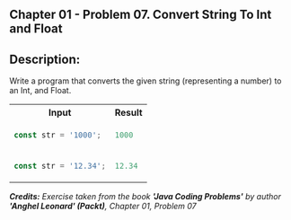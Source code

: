 ## Chapter 01 - Problem 07. Convert String To Int and Float

## Description:

Write a program that converts the given string (representing a number) to an Int, and Float.

<table>
  <tr>
    <th> Input </th> <th> Result </th>
  </tr>
  <tr>
    <td>

```javascript
const str = '1000';
```

  </td>
<td>

```javascript
1000
```

  </td>
  </tr>

<tr>
<td>

```javascript
const str = '12.34';
```

</td>
<td>

```javascript
12.34
```

</td>
</tr>

</table>

_<strong>Credits:</strong> Exercise taken from the book <strong>'Java Coding Problems'</strong> by author <strong>'Anghel Leonard' (Packt)</strong>, Chapter 01, Problem 07_
